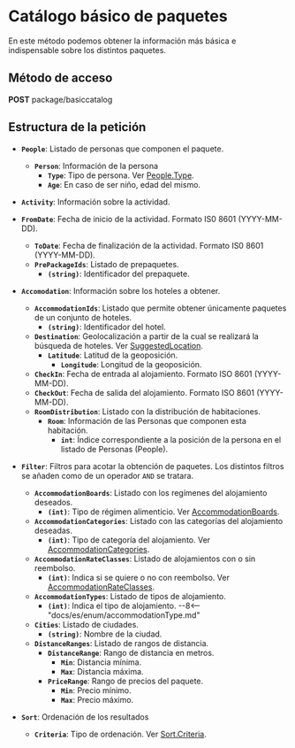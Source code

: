 # Catálogo básico de paquetes

En este método podemos obtener la información más básica e indispensable sobre los distintos paquetes.

## Método de acceso

**POST** package/basiccatalog

## Estructura de la petición

- **``People``**: Listado de personas que componen el paquete.
    - **``Person``**: Información de la persona
        - **``Type``**: Tipo de persona. Ver [People.Type](/experthubApiDocs/es/docs/struct/).
        - **``Age``**: En caso de ser niño, edad del mismo.

- **``Activity``**: Información sobre la actividad.
- **``FromDate``**: Fecha de inicio de la actividad. Formato IS0 8601 (YYYY-MM-DD).
    - **``ToDate``**: Fecha de finalización de la actividad. Formato IS0 8601 (YYYY-MM-DD).
    - **``PrePackageIds``**: Listado de prepaquetes.
        - **``(string)``**: Identificador del prepaquete.

- **``Accomodation``**: Información sobre los hoteles a obtener.
    - **``AccommodationIds``**: Listado que permite obtener únicamente paquetes de un conjunto de hoteles.
        - **``(string)``**: Identificador del hotel.
    - **``Destination``**: Geolocalización a partir de la cual se realizará la búsqueda de hoteles. Ver [SuggestedLocation](/experthubApiDocs/es/docs/package/prePackage/).
        - **``Latitude``**: Latitud de la geoposición.
            - **``Longitude``**: Longitud de la geoposición.
    - **``CheckIn``**: Fecha de entrada al alojamiento. Formato ISO 8601 (YYYY-MM-DD).
    - **``CheckOut``**: Fecha de salida del alojamiento. Formato ISO 8601 (YYYY-MM-DD).
    - **``RoomDistribution``**: Listado con la distribución de habitaciones.
        - **``Room``**: Información de las Personas que componen esta habitación.
            - **``int``**: Índice correspondiente a la posición de la persona en el listado de Personas (People).
- **``Filter``**: Filtros para acotar la obtención de paquetes. Los distintos filtros se añaden como de un operador ``AND`` se tratara.
    - **``AccommodationBoards``**: Listado con los regímenes del alojamiento deseados.
        - **``(int)``**: Tipo de régimen alimenticio. Ver [AccommodationBoards](/experthubApiDocs/es/docs/struct/).
    - **``AccommodationCategories``**: Listado con las categorías del alojamiento deseadas.
        - **``(int)``**: Tipo de categoría del alojamiento. Ver [AccommodationCategories](/experthubApiDocs/es/docs/struct/).
    - **``AccommodationRateClasses``**: Listado de alojamientos con o sin reembolso.
        - **``(int)``**: Indica si se quiere o no con reembolso. Ver [AccommodationRateClasses](/experthubApiDocs/es/docs/struct/).
    - **``AccommodationTypes``**: Listado de tipos de alojamiento.
        - **``(int)``**: Indica el tipo de alojamiento.
          --8<-- "docs/es/enum/accommodationType.md"
    - **``Cities``**: Listado de ciudades.
        - **``(string)``**: Nombre de la ciudad.
    - **``DistanceRanges``**: Listado de rangos de distancia.
        - **``DistanceRange``**: Rango de distancia en metros.
            - **``Min``**: Distancia mínima.
            - **``Max``**: Distancia máxima.
        - **``PriceRange``**: Rango de precios del paquete.
            - **``Min``**: Precio mínimo.
            - **``Max``**: Precio máximo.
- **``Sort``**: Ordenación de los resultados
    - **``Criteria``**: Tipo de ordenación. Ver [Sort.Criteria](/experthubApiDocs/es/docs/struct/).
